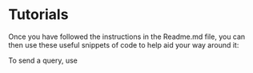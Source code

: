Tutorials
=========

Once you have followed the instructions in the Readme.md file, you can then use these useful snippets of code to help aid your way around it:

To send a query, use
